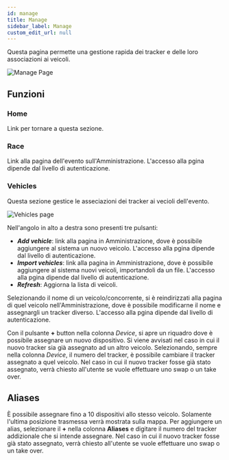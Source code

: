 ```yaml
---
id: manage
title: Manage 
sidebar_label: Manage
custom_edit_url: null
---
```


Questa pagina permette una gestione rapida dei tracker e delle loro associazioni ai veicoli.  

![Manage Page](/img/screenshots/manage.png)

## Funzioni

### Home
Link per tornare a questa sezione.
### Race
Link alla pagina dell'evento sull'Amministrazione. L'accesso alla pgina dipende dal livello di autenticazione.
### Vehicles
Questa sezione gestice le asseciazioni dei tracker ai vecioli dell'evento.

![Vehicles page](/img/screenshots/vehicles.png)  

Nell'angolo in alto a destra sono presenti tre pulsanti:
* _**Add vehicle**_: link alla pagina in Amministrazione, dove è possibile aggiungere al sistema un nuovo veicolo. L'accesso alla pgina dipende dal livello di autenticazione.
* _**Import vehicles**_: link alla pagina in Amministrazione, dove è possibile aggiungere al sistema nuovi veicoli, importandoli da un file. L'accesso alla pgina dipende dal livello di autenticazione.
* _**Refresh**_: Aggiorna la lista di veicoli.

Selezionando il nome di un veicolo/concorrente, si è reindirizzati alla pagina di quel veicolo nell'Amministrazione, dove è possibile modificarne il nome e assegnargli un tracker diverso. L'accesso alla pgina dipende dal livello di autenticazione.  

Con il pulsante **+** button nella colonna _Device_, si apre un riquadro dove è possibile assegnare un nuovo dispositivo. Si viene avvisati nel caso in cui il nuovo tracker sia già assegnato ad un altro veicolo. Selezionando, sempre nella colonna _Device_, il numero del tracker, è possibile cambiare il tracker assegnato a quel veicolo. Nel caso in cui il nuovo tracker fosse già stato assegnato, verrà chiesto all'utente se vuole effettuare uno swap o un take over.  

## Aliases 
È possibile assegnare fino a 10 dispositivi allo stesso veicolo. Solamente l'ultima posizione trasmessa verrà mostrata sulla mappa.
Per aggiungere un alias, selezionare il **+** nella colonna **Aliases** e digitare il numero del tracker addizionale che si intende assegnare. Nel caso in cui il nuovo tracker fosse già stato assegnato, verrà chiesto all'utente se vuole effettuare uno swap o un take over.